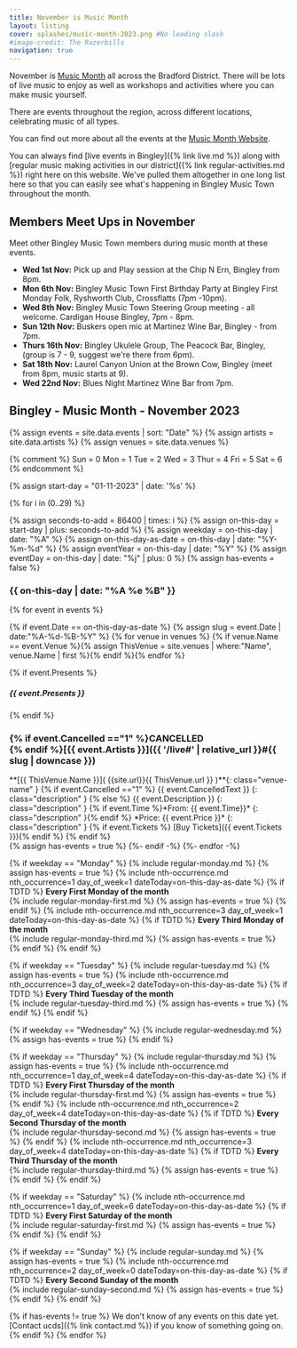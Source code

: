 ```yaml
---
title: November is Music Month
layout: listing
cover: splashes/music-month-2023.png #No leading slash
#image-credit: The Razerbills
navigation: true
---
```


November is [Music Month](https://www.musicmonth.co.uk/) all across the Bradford District. There will be lots of live music to enjoy as well as workshops and activities where you can make music yourself.

There are events throughout the region, across different locations, celebrating music of all types.

You can find out more about all the events at the [Music Month Website](https://www.musicmonth.co.uk/).

You can always find [live events in Bingley]({% link live.md %}) along with [regular music making activities in our district]({% link regular-activities.md %}) right here on this website. We've pulled them altogether in one long list here so that you can easily see what's happening in Bingley Music Town throughout the month.

## Members Meet Ups in November

Meet other Bingley Music Town members during music month at these events.

* **Wed 1st Nov:** Pick up and Play session at the Chip N Ern, Bingley from 8pm.
* **Mon 6th Nov:** Bingley Music Town First Birthday Party at Bingley First Monday Folk, Ryshworth Club, Crossflatts (7pm -10pm).
* **Wed 8th Nov:** Bingley Music Town Steering Group meeting - all welcome. Cardigan House Bingley, 7pm - 8pm.
* **Sun 12th Nov:** Buskers open mic at Martinez Wine Bar, Bingley - from 7pm.
* **Thurs 16th Nov:** Bingley Ukulele Group, The Peacock Bar, Bingley, (group is 7 - 9, suggest we're there from 6pm).
* **Sat 18th Nov:** Laurel Canyon Union at the Brown Cow, Bingley (meet from 8pm, music starts at 9).
* **Wed 22nd Nov:** Blues Night Martinez Wine Bar from 7pm.

## Bingley - Music Month - November 2023

{% assign events = site.data.events | sort: "Date"  %}
{% assign artists = site.data.artists %}
{% assign venues = site.data.venues %}


{% comment %}
Sun = 0
Mon = 1
Tue = 2
Wed = 3
Thur = 4
Fri = 5
Sat = 6
{% endcomment %}

{% assign start-day = "01-11-2023" | date: '%s' %}

{% for i in (0..29) %}
   
{% assign seconds-to-add = 86400 | times: i %} 
{% assign on-this-day = start-day | plus: seconds-to-add %}
{% assign weekday = on-this-day | date: "%A" %}
{% assign on-this-day-as-date = on-this-day | date: "%Y-%m-%d" %}
{% assign eventYear = on-this-day | date: "%Y" %}
{% assign eventDay = on-this-day | date: "%j" | plus: 0 %}
{% assign has-events = false %}
<h3>{{ on-this-day  | date: "%A %e %B" }}</h3>

{% for event in events %}
    
{% if event.Date == on-this-day-as-date %}
{% assign slug = event.Date | date:"%A-%d-%B-%Y" %}
{% for venue in venues %} {% if venue.Name == event.Venue %}{% assign ThisVenue = site.venues | where:"Name", venue.Name | first %}{% endif %}{% endfor %}
<div class="card-group event-card text-dark mb-2">
    <div class="card mb-0 border-0">
        <div class="card-body py-4 border-bottom">
            <div class="row">
                <div class="col-lg-9 col-md-9">
                    <div class="d-flex flex-column">
                    {% if event.Presents %}<h5>{{ event.Presents }}</h5>{% endif %}
                        <h3 class="card-title text-capitalize mt-0">
                            <strong markdown="1">{% if event.Cancelled =="1" %}CANCELLED <br>{% endif %}[{{ event.Artists }}]({{ '/live#' | relative_url }}#{{ slug | downcase  }})</strong>                    
                        </h3>
<div class="card-text" markdown="1">**[{{ ThisVenue.Name }}]( {{site.url}}{{ ThisVenue.url }} )**{: class="venue-name" }
{% if event.Cancelled =="1" %}
{{ event.CancelledText }}
{: class="description" }
{% else %}
{{ event.Description }}
{: class="description" }
{% if event.Time %}*From: {{ event.Time}}*
{: class="description" }{% endif %}
*Price: {{ event.Price }}*
{: class="description" }
{% if event.Tickets %} [Buy Tickets]({{ event.Tickets }}){% endif %}
{% endif %}
</div>
                    </div>
                </div>
            </div>
        </div>
    </div>
</div>
{% assign has-events = true %}
{%- endif -%}
{%- endfor -%}



{% if weekday == "Monday" %}
{% include regular-monday.md %}
{% assign has-events = true %}
{% include nth-occurrence.md nth_occurrence=1 day_of_week=1 dateToday=on-this-day-as-date %}
{% if TDTD %}
**Every First Monday of the month**<br>
{% include regular-monday-first.md %}
{% assign has-events = true %}
{% endif %}
{% include nth-occurrence.md nth_occurrence=3 day_of_week=1 dateToday=on-this-day-as-date %}
{% if TDTD %}
**Every Third Monday of the month**<br>
{% include regular-monday-third.md %}
{% assign has-events = true %}
{% endif %}
{% endif %}

{% if weekday == "Tuesday" %}
{% include regular-tuesday.md %}
{% assign has-events = true %}
{% include nth-occurrence.md nth_occurrence=3 day_of_week=2 dateToday=on-this-day-as-date %}
{% if TDTD %}
**Every Third Tuesday of the month**<br>
{% include regular-tuesday-third.md %}
{% assign has-events = true %}
{% endif %}
{% endif %}

{% if weekday == "Wednesday" %}
{% include regular-wednesday.md %}
{% assign has-events = true %}
{% endif %}

{% if weekday == "Thursday" %}
{% include regular-thursday.md %}
{% assign has-events = true %}
{% include nth-occurrence.md nth_occurrence=1 day_of_week=4 dateToday=on-this-day-as-date %}
{% if TDTD %}
**Every First Thursday of the month**<br>
{% include regular-thursday-first.md %}
{% assign has-events = true %}
{% endif %}
{% include nth-occurrence.md nth_occurrence=2 day_of_week=4 dateToday=on-this-day-as-date %}
{% if TDTD %}
**Every Second Thursday of the month**<br>
{% include regular-thursday-second.md %}
{% assign has-events = true %}
{% endif %}
{% include nth-occurrence.md nth_occurrence=3 day_of_week=4 dateToday=on-this-day-as-date %}
{% if TDTD %}
**Every Third Thursday of the month**<br>
{% include regular-thursday-third.md %}
{% assign has-events = true %}
{% endif %}
{% endif %}

{% if weekday == "Saturday" %}
{% include nth-occurrence.md nth_occurrence=1 day_of_week=6 dateToday=on-this-day-as-date %}
{% if TDTD %}
**Every First Saturday of the month**<br>
{% include regular-saturday-first.md %}
{% assign has-events = true %}
{% endif %}
{% endif %}

{% if weekday == "Sunday" %}
{% include regular-sunday.md %}
{% assign has-events = true %}
{% include nth-occurrence.md nth_occurrence=2 day_of_week=0 dateToday=on-this-day-as-date %}
{% if TDTD %}
**Every Second Sunday of the month**<br>
{% include regular-sunday-second.md %}
{% assign has-events = true %}
{% endif %}
{% endif %}

{% if has-events != true %}
We don't know of any events on this date yet. [Contact ucds]({% link contact.md %}) if you know of something going on.
{% endif %}
{% endfor %}

